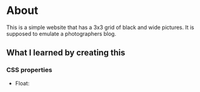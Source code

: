 # About
This is a simple website that has a 3x3 grid of black and wide pictures. It is supposed to emulate a photographers blog.

## What I learned by creating this
### CSS properties
* Float:
